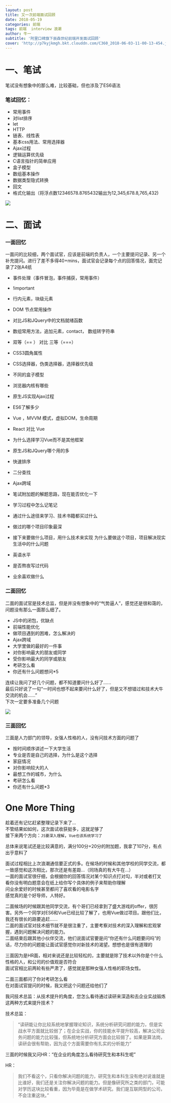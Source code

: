 ```yaml
---
layout: post
title: 又一次前端面试回顾
date: 2018-05-19
categories: 前端
tags: 前端  interview 浪潮 
author: 牛一 
subtitle: '阿里口碑旗下辰森世纪前端开发面试回顾'
cover: 'http://p7kyjkmgh.bkt.clouddn.com/C360_2018-06-03-11-00-13-454.jpg'
---  
```



# 一、笔试  

笔试没有想象中的那么难，比较基础，但也涉及了ES6语法  

### 笔试回忆：  
* 常用事件  
* 对list排序  
* let  
* HTTP  
* 链表、线性表  
* 基本css用法、常用选择器    
* Ajax过程  
* 逻辑运算优先级  
* C语言指针的简单应用  
* 盒子模型   
* 数组基本操作  
* 数据类型隐式转换  
* 回文  
* 格式化输出（将浮点数12346578.8765432输出为12,345,678.8,765,432)   

![](http://p7kyjkmgh.bkt.clouddn.com/C360_2018-06-03-11-05-31-066.jpg) 

# 二、面试  

### 一面回忆  

一面问的比较细，两个面试官，应该是前端的负责人，一个主要提问记录、另一个补充提问。进行了差不多得40+mins，面试官会记录每个点的回答情况，面完记录了2张A4纸  

* 事件处理（事件冒泡，事件捕获，常用事件）
* !important 
* 行内元素，块级元素
* DOM 节点常用操作    
* 对比JS和JQuery中的文档就绪函数
* 数组常用方法，追加元素，contact， 数组转字符串  
* 双等（== ） 对比 三等（===）
* CSS3圆角属性  
* CSS选择器，伪类选择器，选择器优先级  
* 不同的盒子模型  
* 浏览器内核有哪些  
* 原生JS实现Ajax过程  
* ES6了解多少  
* Vue ，MVVM 模式，虚拟DOM，生命周期  
* React 对比 Vue
* 为什么选择学习Vue而不是其他框架  
* 原生JS和JQuery哪个用的多  
* 快速排序  
* 二分查找  
* Ajax跨域  
* 笔试附加题的解题思路，现在能否优化一下  
* 学习过程中怎么记笔记  
* 通过什么途径来学习、技术书籍都买过什么  
* 做过的哪个项目印象最深  
* 接下来要做什么项目，用什么技术来实现  为什么要做这个项目，项目解决现实生活中的什么问题  

* 英语水平  
* 是否熬夜写过代码  
* 业余喜欢做什么    

### 二面回忆  
二面的面试官是技术总监，但是并没有想象中的“气势逼人”，感觉还是很和蔼的，问题没有那么一面那么细了。

* JS中的闭包，优缺点  
* 前端性能优化  
* 做项目遇到的困难，怎么解决的  
* Ajax跨域  
* 大学里做的最好的一件事  
* 对你影响最大的朋友或同学  
* 受你影响最大的同学或朋友  
* 考研怎么看  
* 你还有什么问题想问*5  

连续让我问了好几个问题，都不知道要问什么好了......  
最后只好说了一句“一时间也想不起来要问什么好了，但是又不想错过和技术大牛交流的机会......”   
下次一定要多准备几个问题  

![](http://p7kyjkmgh.bkt.clouddn.com/C360_2018-06-03-11-08-38-685.jpg)

### 三面回忆  

三面是人力部门的领导，女强人性格的人，没有问技术方面的问题了  

* 按时间顺序讲述一下大学生活  
* 专业是否是自己的选择，为什么是这个选择  
* 家庭情况 
* 对你影响较大的人 
* 最想工作的城市，为什么  
* 考研怎么看  
* 你还有什么问题*3  


# One More Thing  


趁着还有记忆赶紧整理记录下来了...   
不管结果如如何，这次面试收获挺多，这就足够了  
接下来两个方向：`JS要深入理解`，`Vue也该系统学习了`  

总体来说笔试还是比较满意的，满分100分+20分的附加题，我拿了107分，有点出乎意料了  


面试过程相比上次浪潮通信要正式的多。在候场的时候和其他学校的同学交流，都一致感觉和这次相比，那次还是有差距...（同场真的有大牛在...）   
一面的面试官很仔细，会根据你的回答情况对某个知识点打对勾，半对或者打叉  
看你没有明白题意会在纸上给你写个具体的例子来帮助你理解  
问业余爱好的时候甚至都问了喜欢看的电影名字  
感觉真的是个好导师，人特好。  

二面候场的时候跟其他同学交流，有个哥们已经拿到了盛大游戏的offer，很厉害。另外一个同学对ES6和Vue已经比较了解了，也用Vue做过项目。跟他们比，我还有很长的路要追赶......   
二面的面试官对技术细节就不是很注重了，主要考察对技术的深入理解和宏观掌握，遇到问题解决问题的能力。  
二面结束后跟其他小伙伴交流，他们说面试官要是问“你还有什么问题要问吗”的话，尽力你的问题能让面试官感觉你对新技术的渴望。想想也是很有道理的  

三面因为是HR面，相对来说还是比较轻松的，主要就是除了技术以外你是个什么性格的人，和公司的价值观是否符合   
面试官相比前两轮有些严肃了，感觉就是那种女强人性格的职场女性。  

二面三面都问了你对考研怎么看  
在对面试官提问的时候，我又把这个问题还给他们了 

我问技术总监：从技术提升的角度，您怎么看待通过读研来深造和去企业实战锻炼这两种方式来提升技术？ 

技术总监：  
> “读研能让你比较系统地掌握理论知识，系统分析研究问题的能力，但是实战水平方面就比较弱了；在企业实战，你的技能水平提升较高，解决公司业务问题的能力比较强，但系统地分析研究方面会比较弱了。如果是算法岗，读研会很有帮助，因为这个方面需要你有扎实的分析能力”  

三面的时候我又问HR：“在企业的角度怎么看待研究生和本科生呢”  

HR：
> 我们不看这个，只看你解决问题的能力，研究生和本科生没有绝对说谁就是比谁好，我们还是关注你解决问题的能力。但是像研究所之类的部门，可能对学历这块比较看重，因为毕竟是在做学术研究。我们是互联网型的公司，不会注重这块。”  





























